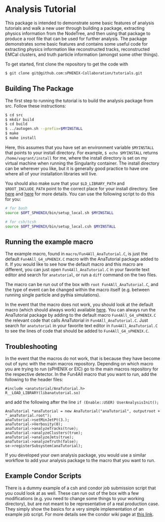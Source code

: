 # Analysis Tutorial

This package is intended to demonstrate some basic features of analysis tutorials and walk a new user through building a package, extracting physics information from the NodeTree, and then using that package to produce a root file that can be used for further analysis. The package demonstrates some basic features and contains some useful code for extracting physics information like reconstructed tracks, reconstructed EMCal clusters, and truth particle information (amongst some other things).

To get started, first clone the repository to get the code with
```bash
$ git clone git@github.com:sPHENIX-Collaboration/tutorials.git
```


## Building The Package

The first step to running the tutorial is to build the analysis package from src. Follow these instructions:

```bash
$ cd src
$ mkdir build
$ cd build
$ ../autogen.sh --prefix=$MYINSTALL
$ make
$ make install
```

Here, this assumes that you have set an environment variable `$MYINSTALL` that points to your install directory. For example, `$ echo $MYINSTALL` returns `/home/vagrant/install` for me, where the install directory is set on my virtual machine when running the Singularity container. The install directory can be wherever you like, but it is generally good practice to have one where all of your installation libraries will live.

You should also make sure that your `$LD_LIBRARY_PATH` and `$ROOT_INCLUDE_PATH` point to the correct place for your install directory. See [here](https://wiki.bnl.gov/sPHENIX/index.php/Example_of_using_DST_nodes) and [here](https://wiki.bnl.gov/sPHENIX/index.php/Sphenix_root6) for more details. You can use the following script to do this for you:


```bash
# for bash
source $OPT_SPHENIX/bin/setup_local.sh $MYINSTALL  

# for csh/tcsh
source $OPT_SPHENIX/bin/setup_local.csh $MYINSTALL  
```


## Running the example macro

The example macro, found in `macro/Fun4All_AnaTutorial.C`, is just the default `Fun4All_G4_sPHENIX.C` macro with the AnaTutorial package added to it. If you would like to see how the default macro and this macro are different, you can just open `Fun4All_AnaTutorial.C` in your favorite text editor and search for `anatutorial`, or run a `diff` command on the two files. 


The macro can be run out of the box with `root Fun4All_AnaTutorial.C`, and the type of event can be changed within the macro itself (e.g. between running single particle and pythia simulations).

In the event that the macro does not work, you should look at the default macro (which should always work) available [here](https://github.com/sPHENIX-Collaboration/macros/blob/master/detectors/sPHENIX/Fun4All_G4_sPHENIX.C). You can always run the AnaTutorial package by adding to the default macro `Fun4All_G4_sPHENIX.C` the relevant code that calls AnaTutorial in `Fun4All_AnaTutorial.C`. Just search for `anatutorial` in your favorite text editor in `Fun4All_AnaTutorial.C` to see the lines of code that should be added to `Fun4All_G4_sPHENIX.C`.


## Troubleshooting

In the event that the macros do not work, that is because they have become out of sync with the main macros repository. Depending on which macro you are trying to run (sPHENIX or EIC) go to the main macros repository for the respective detector. In the Fun4All macro that you want to run, add the following to the header files:

```
#include <anatutorial/AnaTutorial.h>
R__LOAD_LIBRARY(libanatutorial.so)
```

and add the following after the line `if (Enable::USER) UserAnalysisInit();`

```
AnaTutorial *anaTutorial = new AnaTutorial("anaTutorial", outputroot + "_anaTutorial.root");
anaTutorial->setMinJetPt(3.);
anaTutorial->Verbosity(0);
anaTutorial->analyzeTracks(true);
anaTutorial->analyzeClusters(true);
anaTutorial->analyzeJets(true);
anaTutorial->analyzeTruth(false);
se->registerSubsystem(anaTutorial);
```

If you developed your own analysis package, you would use a similar workflow to add your analysis package to the macro that you want to run.

## Example Condor Scripts
There is a dummy example of a csh and condor job submission script that you could look at as well. These can run out of the box with a few modifications (e.g. you need to change some things to your working directory), but are not meant to be representative of a real production case. They simply show the basics for a very simple implementation of an example job script. For more details see the condor wiki page at [this link](https://wiki.sphenix.bnl.gov/index.php/Condor). 

